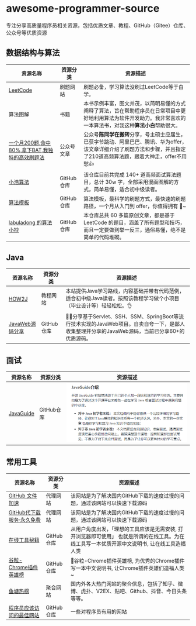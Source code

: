 # awesome-programmer-source
专注分享高质量程序员相关资源，包括优质文章、教程、GitHub（Gitee）仓库、公众号等优质资源

## 数据结构与算法

|资源名称|资源分类|资源描述|
|-|-|-|
|[LeetCode](https://leetcode-cn.com/)|刷题网站|刷题必备，学习算法没刷过LeetCode等于白学。|
|算法图解|书籍|本书示例丰富，图文并茂，以简明易懂的方式阐释了算法，旨在帮助程序员在日常项目中更好地利用算法为软件开发助力。我非常喜欢的一本算法书，对我这种**算法小白**帮助很大。|
|[一个月200题,命中80%,拿下BAT,我独特的高效刷题法](https://mp.weixin.qq.com/s/xr2abGNv8wDZJ-qyN4KewQ)|公众号文章|公众号**陈同学在搬砖**分享，号主硕士应届生，已获字节跳动、阿里巴巴、腾讯、华为offer，该文章详细介绍了刷题方法和步骤，并且指定了210道高频算法题，跟着大神走，offer不用愁👍|
|[小浩算法](https://github.com/geekxh/hello-algorithm)|GitHub仓库|该仓库目前共完成 140+ 道高频面试算法题目，总计 30w 字，全部采用漫画图解的方式，简单易懂，适合初中级读者。|
|[算法模板](https://github.com/greyireland/algorithm-pattern)|GitHub仓库|算法模板，最科学的刷题方式，最快速的刷题路径，一个月从入门到 offer，你值得拥有 🐶~|
|[labuladong 的算法小抄](https://github.com/labuladong/fucking-algorithm)|GitHub仓库|本仓库总共 60 多篇原创文章，都是基于 LeetCode 的题目，涵盖了所有题型和技巧，而且一定要做到举一反三，通俗易懂，绝不是简单的代码堆砌。|

## Java
|资源名称|资源分类|资源描述|
|-|-|-|
|[HOW2J](https://how2j.cn/)|教程网站|本站提供Java学习路线，内容基础并带有代码范例，适合初中级Java读者。按照该教程学习做个小项目（毕业设计等）轻轻松松。👌|
|[JavaWeb源码分享](https://github.com/coderzcr/JavaWeb-Project-Source-Share)|GitHub仓库|🌱🚀分享基于Servlet、SSH、SSM、SpringBoot等流行技术实现的JavaWeb项目。自卖自夸一下，是鄙人收集整理并分享的JavaWeb源码，当前已分享60+的优质源码。|

## 面试
|资源名称|资源分类|资源描述|
|-|-|-|
|[JavaGuide](https://github.com/Snailclimb/JavaGuide)|GitHub仓库|![](picture/20200904101101.png)|

## 常用工具
|资源名称|资源分类|资源描述|
|-|-|-|
|[GitHub 文件加速](https://shrill-pond-3e81.hunsh.workers.dev/)|代理网站|该网站是为了解决国内GitHub下载的速度过慢的问题，通过该网站可以快速下载源码|
|[GitHub代下载服务·永久免费](http://gitd.cc/)|代理网站|该网站是为了解决国内GitHub下载的速度过慢的问题，通过该网站可以快速下载源码|
|[在线工具秘籍](https://github.com/zhaoolee/OnlineToolsBook)|GitHub仓库|从用户角度出发，「理想的工具应该是无需安装, 打开浏览器即可使用」 也就是所谓的在线工具。为在线工具写一本优质开源中文说明书, 让在线工具造福人类|
|[谷粒-Chrome插件英雄榜](https://github.com/zhaoolee/ChromeAppHeroes)|GitHub仓库|🌈谷粒-Chrome插件英雄榜, 为优秀的Chrome插件写一本中文说明书, 让Chrome插件英雄们造福人类~|
|[鱼塘热榜](https://mo.fish/)|聚合网站|国内外各大热门网站的聚合信息，包括了知乎、微博、虎扑、V2EX、贴吧、Github、抖音、今日头条等等。|
|[程序员应该访问的最佳网站](https://github.com/sdmg15/Best-websites-a-programmer-should-visit)|GitHub仓库|一些对程序员有用的网站|